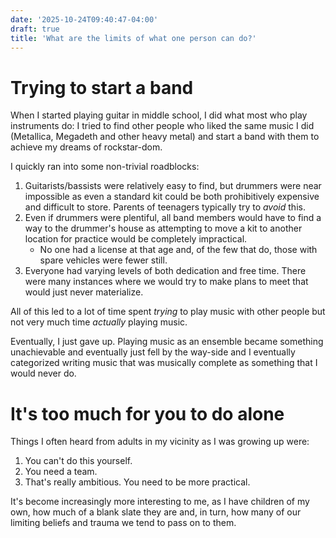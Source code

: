```yaml
---
date: '2025-10-24T09:40:47-04:00'
draft: true
title: 'What are the limits of what one person can do?'
---
```


# Trying to start a band

When I started playing guitar in middle school, I did what most who play instruments do: I tried to find other people 
who liked the same music I did (Metallica, Megadeth and other heavy metal) and start a band with them to achieve my
dreams of rockstar-dom.

I quickly ran into some non-trivial roadblocks:

1. Guitarists/bassists were relatively easy to find, but drummers were near impossible as even a standard kit could be both 
   prohibitively expensive and difficult to store. Parents of teenagers typically try to _avoid_ this.
2. Even if drummers were plentiful, all band members would have to find a way to the drummer's house as attempting to 
   move a kit to another location for practice would be completely impractical.
   - No one had a license at that age and, of the few that do, those with spare vehicles were fewer still.
3. Everyone had varying levels of both dedication and free time. There were many instances where we would try to make
   plans to meet that would just never materialize.

All of this led to a lot of time spent _trying_ to play music with other people but not very much time _actually_ 
playing music.

Eventually, I just gave up. Playing music as an ensemble became something unachievable and eventually just fell by the
way-side and I eventually categorized writing music that was musically complete as something that I would never do.

# It's too much for you to do alone

Things I often heard from adults in my vicinity as I was growing up were:

1. You can't do this yourself.
2. You need a team.
3. That's really ambitious. You need to be more practical.

It's become increasingly more interesting to me, as I have children of my own, how much of a blank slate they are and,
in turn, how many of our limiting beliefs and trauma we tend to pass on to them.
